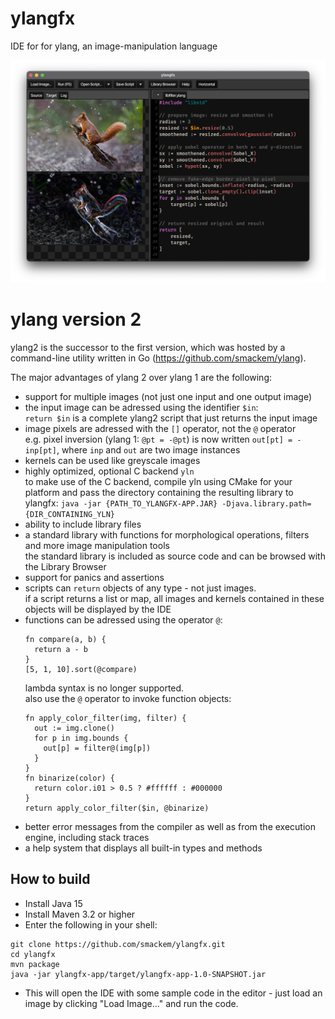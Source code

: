 # ylangfx
IDE for for ylang, an image-manipulation language

![screenshot1](https://github.com/smackem/ylangfx/blob/master/ylangfx-app/src/site/doc/screenshot1.png "Screenshot1")

# ylang version 2
ylang2 is the successor to the first version, which was hosted by a command-line utility written in Go (https://github.com/smackem/ylang).

The major advantages of ylang 2 over ylang 1 are the following:
* support for multiple images (not just one input and one output image)
* the input image can be adressed using the identifier `$in`:<br/>
  `return $in` is a complete ylang2 script that just returns the input image
* image pixels are adressed with the `[]` operator, not the `@` operator<br/>
  e.g. pixel inversion (ylang 1: `@pt = -@pt`) is now written `out[pt] = -inp[pt]`, where `inp` and `out` are two image instances
* kernels can be used like greyscale images
* highly optimized, optional C backend `yln`<br/>
  to make use of the C backend, compile yln using CMake for your platform and pass the directory containing the resulting library to ylangfx:
  `java -jar {PATH_TO_YLANGFX-APP.JAR} -Djava.library.path={DIR_CONTAINING_YLN}`
* ability to include library files
* a standard library with functions for morphological operations, filters and more image manipulation tools<br/>
  the standard library is included as source code and can be browsed with the Library Browser
* support for panics and assertions
* scripts can `return` objects of any type - not just images.<br/>
  if a script returns a list or map, all images and kernels contained in these objects will be displayed by the IDE
* functions can be adressed using the operator `@`:
  ```
  fn compare(a, b) {
    return a - b
  }
  [5, 1, 10].sort(@compare)
  ```
  lambda syntax is no longer supported.<br>
  also use the `@` operator to invoke function objects:
  ```
  fn apply_color_filter(img, filter) {
    out := img.clone()
    for p in img.bounds {
      out[p] = filter@(img[p])
    }
  }
  fn binarize(color) {
    return color.i01 > 0.5 ? #ffffff : #000000
  }
  return apply_color_filter($in, @binarize)
  ```
* better error messages from the compiler as well as from the execution engine, including stack traces
* a help system that displays all built-in types and methods

## How to build

- Install Java 15
- Install Maven 3.2 or higher
- Enter the following in your shell:

```
git clone https://github.com/smackem/ylangfx.git
cd ylangfx
mvn package
java -jar ylangfx-app/target/ylangfx-app-1.0-SNAPSHOT.jar
```

- This will open the IDE with some sample code in the editor - just load an image by clicking "Load Image..." and run the code.

